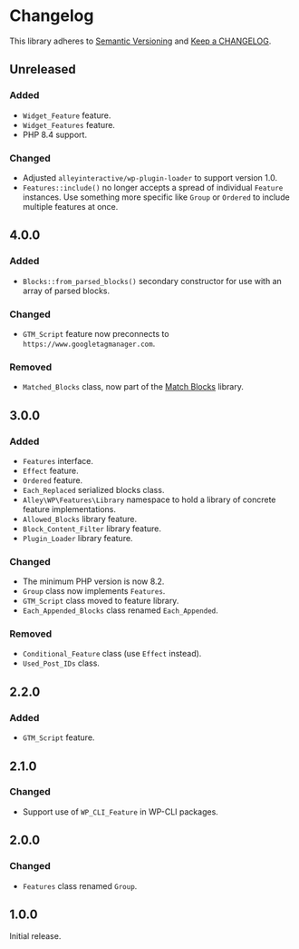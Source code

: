 # Changelog

This library adheres to [Semantic Versioning](https://semver.org/) and [Keep a CHANGELOG](https://keepachangelog.com/en/1.0.0/).

## Unreleased

### Added

- `Widget_Feature` feature.
- `Widget_Features` feature.
- PHP 8.4 support.

### Changed

- Adjusted `alleyinteractive/wp-plugin-loader` to support version 1.0.
- `Features::include()` no longer accepts a spread of individual `Feature` instances. Use something more specific like `Group` or `Ordered` to include multiple features at once.

## 4.0.0

### Added

- `Blocks::from_parsed_blocks()` secondary constructor for use with an array of parsed blocks.

### Changed

- `GTM_Script` feature now preconnects to `https://www.googletagmanager.com`.

### Removed

- `Matched_Blocks` class, now part of the [Match Blocks](https://packagist.org/packages/alleyinteractive/wp-match-blocks) library.

## 3.0.0

### Added

- `Features` interface.
- `Effect` feature.
- `Ordered` feature.
- `Each_Replaced` serialized blocks class.
- `Alley\WP\Features\Library` namespace to hold a library of concrete feature implementations.
- `Allowed_Blocks` library feature.
- `Block_Content_Filter` library feature.
- `Plugin_Loader` library feature.

### Changed

- The minimum PHP version is now 8.2.
- `Group` class now implements `Features`.
- `GTM_Script` class moved to feature library.
- `Each_Appended_Blocks` class renamed `Each_Appended`.

### Removed

- `Conditional_Feature` class (use `Effect` instead).
- `Used_Post_IDs` class.

## 2.2.0

### Added

- `GTM_Script` feature.

## 2.1.0

### Changed

- Support use of `WP_CLI_Feature` in WP-CLI packages.

## 2.0.0

### Changed

- `Features` class renamed `Group`.

## 1.0.0

Initial release.
